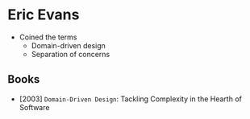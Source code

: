 # Eric Evans

- Coined the terms
  - Domain-driven design
  - Separation of concerns

## Books

- [2003] `Domain-Driven Design`: Tackling Complexity in the Hearth of Software

